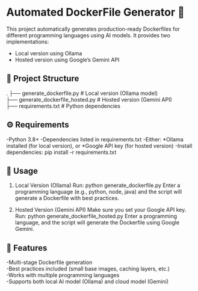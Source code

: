 # Automated DockerFile Generator 🐋

This project automatically generates production-ready Dockerfiles for different programming languages using AI models.
It provides two implementations:
- Local version using Ollama
- Hosted version using Google’s Gemini API

## 📂 Project Structure
.
├── generate_dockerfile.py          # Local version (Ollama model)   
├── generate_dockerfile_hosted.py   # Hosted version (Gemini API)   
├── requirements.txt                # Python dependencies

## ⚙️ Requirements
-Python 3.8+
-Dependencies listed in requirements.txt
-Either:
  *Ollama installed (for local version), or
  *Google API key (for hosted version) 
-Install dependencies:
  pip install -r requirements.txt

## 🚀 Usage
1. Local Version (Ollama)
Run:
python generate_dockerfile.py
Enter a programming language (e.g., python, node, java) and the script will generate a Dockerfile with best practices.

2. Hosted Version (Gemini API)
Make sure you set your Google API key.
Run:
python generate_dockerfile_hosted.py
Enter a programming language, and the script will generate the Dockerfile using Google Gemini.
 

## 🌟 Features
-Multi-stage Dockerfile generation  
-Best practices included (small base images, caching layers, etc.)  
-Works with multiple programming languages  
-Supports both local AI model (Ollama) and cloud model (Gemini)  

